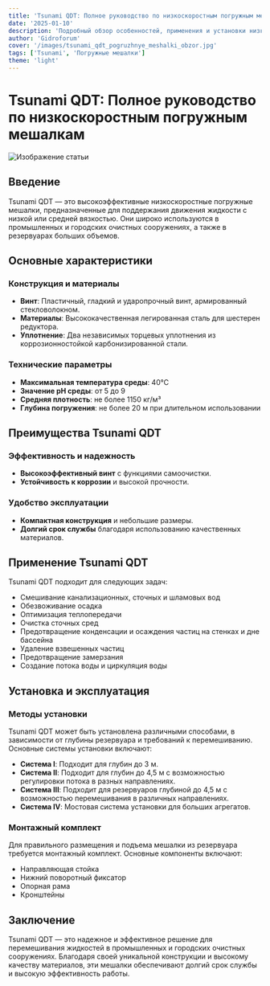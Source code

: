 ```yaml
---
title: 'Tsunami QDT: Полное руководство по низкоскоростным погружным мешалкам'
date: '2025-01-10'
description: 'Подробный обзор особенностей, применения и установки низкоскоростных погружных мешалок Tsunami QDT для промышленных и городских очистных сооружений.'
author: 'Gidroforum'
cover: '/images/tsunami_qdt_pogruzhnye_meshalki_obzor.jpg'
tags: ['Tsunami', 'Погружные мешалки']
theme: 'light'
---
```

# Tsunami QDT: Полное руководство по низкоскоростным погружным мешалкам

![Изображение статьи](/images/tsunami_qdt_pogruzhnye_meshalki_obzor.jpg)

## Введение

Tsunami QDT — это высокоэффективные низкоскоростные погружные мешалки, предназначенные для поддержания движения жидкости с низкой или средней вязкостью. Они широко используются в промышленных и городских очистных сооружениях, а также в резервуарах больших объемов.

## Основные характеристики

### Конструкция и материалы

- **Винт**: Пластичный, гладкий и ударопрочный винт, армированный стекловолокном.
- **Материалы**: Высококачественная легированная сталь для шестерен редуктора.
- **Уплотнение**: Два независимых торцевых уплотнения из коррозионностойкой карбонизированной стали.

### Технические параметры

- **Максимальная температура среды**: 40°C
- **Значение рН среды**: от 5 до 9
- **Средняя плотность**: не более 1150 кг/м³
- **Глубина погружения**: не более 20 м при длительном использовании

## Преимущества Tsunami QDT

### Эффективность и надежность

- **Высокоэффективный винт** с функциями самоочистки.
- **Устойчивость к коррозии** и высокой прочности.

### Удобство эксплуатации

- **Компактная конструкция** и небольшие размеры.
- **Долгий срок службы** благодаря использованию качественных материалов.

## Применение Tsunami QDT

Tsunami QDT подходит для следующих задач:

- Смешивание канализационных, сточных и шламовых вод
- Обезвоживание осадка
- Оптимизация теплопередачи
- Очистка сточных сред
- Предотвращение конденсации и осаждения частиц на стенках и дне бассейна
- Удаление взвешенных частиц
- Предотвращение замерзания
- Создание потока воды и циркуляция воды

## Установка и эксплуатация

### Методы установки

Tsunami QDT может быть установлена различными способами, в зависимости от глубины резервуара и требований к перемешиванию. Основные системы установки включают:

- **Система I**: Подходит для глубин до 3 м.
- **Система II**: Подходит для глубин до 4,5 м с возможностью регулировки потока в разных направлениях.
- **Система III**: Подходит для резервуаров глубиной до 4,5 м с возможностью перемешивания в различных направлениях.
- **Система IV**: Мостовая система установки для больших агрегатов.

### Монтажный комплект

Для правильного размещения и подъема мешалки из резервуара требуется монтажный комплект. Основные компоненты включают:

- Направляющая стойка
- Нижний поворотный фиксатор
- Опорная рама
- Кронштейны

## Заключение

Tsunami QDT — это надежное и эффективное решение для перемешивания жидкостей в промышленных и городских очистных сооружениях. Благодаря своей уникальной конструкции и высокому качеству материалов, эти мешалки обеспечивают долгий срок службы и высокую эффективность работы.
